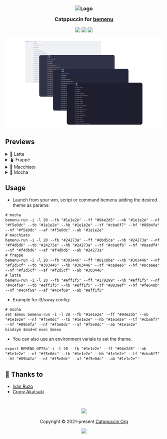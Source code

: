 <h3 align="center">
	<img src="https://raw.githubusercontent.com/catppuccin/catppuccin/main/assets/logos/exports/1544x1544_circle.png" width="100" alt="Logo"/><br/>
	<img src="https://raw.githubusercontent.com/catppuccin/catppuccin/main/assets/misc/transparent.png" height="30" width="0px"/>
	Catppuccin for <a href="https://github.com/Cloudef/bemenu">bemenu</a>
	<img src="https://raw.githubusercontent.com/catppuccin/catppuccin/main/assets/misc/transparent.png" height="30" width="0px"/>
</h3>

<p align="center">
	<a href="https://github.com/catppuccin/template/stargazers"><img src="https://img.shields.io/github/stars/catppuccin/bemenu?colorA=363a4f&colorB=b7bdf8&style=for-the-badge"></a>
	<a href="https://github.com/catppuccin/template/issues"><img src="https://img.shields.io/github/issues/catppuccin/bemenu?colorA=363a4f&colorB=f5a97f&style=for-the-badge"></a>
	<a href="https://github.com/catppuccin/template/contributors"><img src="https://img.shields.io/github/contributors/catppuccin/bemenu?colorA=363a4f&colorB=a6da95&style=for-the-badge"></a>
</p>

<p align="center">
	<img src="https://raw.githubusercontent.com/catppuccin/bemenu/main/assets/preview.webp"/>
</p>

## Previews

<details>
<summary>🌻 Latte</summary>
<img src="https://raw.githubusercontent.com/catppuccin/bemenu/main/assets/bemenu-latte.png"/>
</details>
<details>
<summary>🪴 Frappé</summary>
<img src="https://raw.githubusercontent.com/catppuccin/bemenu/main/assets/bemenu-frappe.png"/>
</details>
<details>
<summary>🌺 Macchiato</summary>
<img src="https://raw.githubusercontent.com/catppuccin/bemenu/main/assets/bemenu-macchiato.png"/>
</details>
<details>
<summary>🌿 Mocha</summary>
<img src="https://raw.githubusercontent.com/catppuccin/bemenu/main/assets/bemenu-mocha.png"/>
</details>

## Usage

- Launch from your wm, script or command bemenu adding the desired theme as params:
```
# mocha
bemenu-run -i -l 20 --fb "#1e1e2e" --ff "#94e2d5" --nb "#1e1e2e" --nf "#f5e0dc" --tb "#1e1e2e" --hb "#1e1e2e" --tf "#cba6f7" --hf "#89b4fa" --nf "#f5e0dc" --af "#f5e0dc" --ab "#1e1e2e"
# macchiato
bemenu-run -i -l 20 --fb "#24273a" --ff "#8bd5ca" --nb "#24273a" --nf "#f4dbd6" --tb "#24273a" --hb "#24273a" --tf "#c6a0f6" --hf "#8aadf4" --nf "#f4dbd6" --af "#f4dbd6" --ab "#24273a"
# frappe
bemenu-run -i -l 20 --fb "#303446" --ff "#81c8be" --nb "#303446" --nf "#f2d5cf" --tb "#303446" --hb "#303446" --tf "#ca9ee6" --hf "#8caaee" --nf "#f2d5cf" --af "#f2d5cf" --ab "#303446"
# latte
bemenu-run -i -l 20 --fb "#eff1f5" --ff "#179299" --nb "#eff1f5" --nf "#4c4f69" --tb "#eff1f5" --hb "#eff1f5" --tf "#8839ef" --hf "#fe640b" --nf "#4c4f69" --af "#4c4f69" --ab "#eff1f5"
```

- Example for i3/sway config:
```
# mocha
set $menu bemenu-run -i -l 20 --fb "#1e1e2e" --ff "#94e2d5" --nb "#1e1e2e" --nf "#f5e0dc" --tb "#1e1e2e" --hb "#1e1e2e" --tf "#cba6f7" --hf "#89b4fa" --nf "#f5e0dc" --af "#f5e0dc" --ab "#1e1e2e"
bindsym $mod+d exec $menu
```

- You can also use an environment variale to set the theme.
```
export BEMENU_OPTS='-i -l 20 --fb "#1e1e2e" --ff "#94e2d5" --nb "#1e1e2e" --nf "#f5e0dc" --tb "#1e1e2e" --hb "#1e1e2e" --tf "#cba6f7" --hf "#89b4fa" --nf "#f5e0dc" --af "#f5e0dc" --ab "#1e1e2e"'
```

## 💝 Thanks to

- [Iván Ruzo](https://github.com/iruzo)
- [Crony Akatsuki](https://github.com/cronyakatsuki)

&nbsp;

<p align="center">
	<img src="https://raw.githubusercontent.com/catppuccin/catppuccin/main/assets/footers/gray0_ctp_on_line.svg?sanitize=true" />
</p>

<p align="center">
	Copyright &copy; 2021-present <a href="https://github.com/catppuccin" target="_blank">Catppuccin Org</a>
</p>

<p align="center">
	<a href="https://github.com/catppuccin/catppuccin/blob/main/LICENSE"><img src="https://img.shields.io/static/v1.svg?style=for-the-badge&label=License&message=MIT&logoColor=d9e0ee&colorA=363a4f&colorB=b7bdf8"/></a>
</p>

